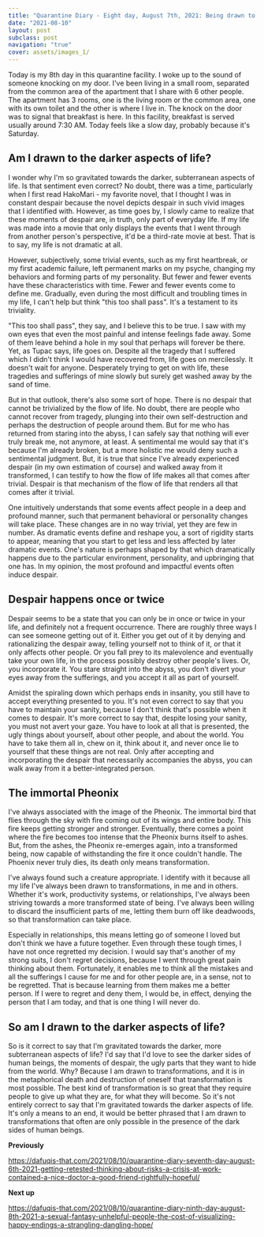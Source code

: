 ```yaml
---
title: "Quarantine Diary - Eight day, August 7th, 2021: Being drawn to the darker aspects of life, despair happens once or twice, the immortal Pheonix"
date: "2021-08-10"
layout: post
subclass: post
navigation: "true"
cover: assets/images_1/
---
```


Today is my 8th day in this quarantine facility. I woke up to the sound of someone knocking on my door. I've been living in a small room, separated from the common area of the apartment that I share with 6 other people. The apartment has 3 rooms, one is the living room or the common area, one with its own toilet and the other is where I live in. The knock on the door was to signal that breakfast is here. In this facility, breakfast is served usually around 7:30 AM. Today feels like a slow day, probably because it's Saturday.

## Am I drawn to the darker aspects of life?

I wonder why I'm so gravitated towards the darker, subterranean aspects of life. Is that sentiment even correct? No doubt, there was a time, particularly when I first read HakoMari - my favorite novel, that I thought I was in constant despair because the novel depicts despair in such vivid images that I identified with. However, as time goes by, I slowly came to realize that these moments of despair are, in truth, only part of everyday life. If my life was made into a movie that only displays the events that I went through from another person's perspective, it'd be a third-rate movie at best. That is to say, my life is not dramatic at all.

However, subjectively, some trivial events, such as my first heartbreak, or my first academic failure, left permanent marks on my psyche, changing my behaviors and forming parts of my personality. But fewer and fewer events have these characteristics with time. Fewer and fewer events come to define me. Gradually, even during the most difficult and troubling times in my life, I can't help but think "this too shall pass". It's a testament to its triviality.

"This too shall pass", they say, and I believe this to be true. I saw with my own eyes that even the most painful and intense feelings fade away. Some of them leave behind a hole in my soul that perhaps will forever be there. Yet, as Tupac says, life goes on. Despite all the tragedy that I suffered which I didn't think I would have recovered from, life goes on mercilessly. It doesn't wait for anyone. Desperately trying to get on with life, these tragedies and sufferings of mine slowly but surely get washed away by the sand of time.

But in that outlook, there's also some sort of hope. There is no despair that cannot be trivialized by the flow of life. No doubt, there are people who cannot recover from tragedy, plunging into their own self-destruction and perhaps the destruction of people around them. But for me who has returned from staring into the abyss, I can safely say that nothing will ever truly break me, not anymore, at least. A sentimental me would say that it's because I'm already broken, but a more holistic me would deny such a sentimental judgment. But, it is true that since I've already experienced despair (in my own estimation of course) and walked away from it transformed, I can testify to how the flow of life makes all that comes after trivial. Despair is that mechanism of the flow of life that renders all that comes after it trivial.

One intuitively understands that some events affect people in a deep and profound manner, such that permanent behavioral or personality changes will take place. These changes are in no way trivial, yet they are few in number. As dramatic events define and reshape you, a sort of rigidity starts to appear, meaning that you start to get less and less affected by later dramatic events. One's nature is perhaps shaped by that which dramatically happens due to the particular environment, personality, and upbringing that one has. In my opinion, the most profound and impactful events often induce despair.

## Despair happens once or twice

Despair seems to be a state that you can only be in once or twice in your life, and definitely not a frequent occurrence. There are roughly three ways I can see someone getting out of it. Either you get out of it by denying and rationalizing the despair away, telling yourself not to think of it, or that it only affects other people. Or you fall prey to its malevolence and eventually take your own life, in the process possibly destroy other people's lives. Or, you incorporate it. You stare straight into the abyss, you don't divert your eyes away from the sufferings, and you accept it all as part of yourself.

Amidst the spiraling down which perhaps ends in insanity, you still have to accept everything presented to you. It's not even correct to say that you have to maintain your sanity, because I don't think that's possible when it comes to despair. It's more correct to say that, despite losing your sanity, you must not avert your gaze. You have to look at all that is presented, the ugly things about yourself, about other people, and about the world. You have to take them all in, chew on it, think about it, and never once lie to yourself that these things are not real. Only after accepting and incorporating the despair that necessarily accompanies the abyss, you can walk away from it a better-integrated person.

## The immortal Pheonix

I've always associated with the image of the Pheonix. The immortal bird that flies through the sky with fire coming out of its wings and entire body. This fire keeps getting stronger and stronger. Eventually, there comes a point where the fire becomes too intense that the Pheonix burns itself to ashes. But, from the ashes, the Pheonix re-emerges again, into a transformed being, now capable of withstanding the fire it once couldn't handle. The Phoenix never truly dies, its death only means transformation.

I've always found such a creature appropriate. I identify with it because all my life I've always been drawn to transformations, in me and in others. Whether it's work, productivity systems, or relationships, I've always been striving towards a more transformed state of being. I've always been willing to discard the insufficient parts of me, letting them burn off like deadwoods, so that transformation can take place.

Especially in relationships, this means letting go of someone I loved but don't think we have a future together. Even through these tough times, I have not once regretted my decision. I would say that's another of my strong suits, I don't regret decisions, because I went through great pain thinking about them. Fortunately, it enables me to think all the mistakes and all the sufferings I cause for me and for other people are, in a sense, not to be regretted. That is because learning from them makes me a better person. If I were to regret and deny them, I would be, in effect, denying the person that I am today, and that is one thing I will never do.

## So am I drawn to the darker aspects of life?

So is it correct to say that I'm gravitated towards the darker, more subterranean aspects of life? I'd say that I'd love to see the darker sides of human beings, the moments of despair, the ugly parts that they want to hide from the world. Why? Because I am drawn to transformations, and it is in the metaphorical death and destruction of oneself that transformation is most possible. The best kind of transformation is so great that they require people to give up what they are, for what they will become. So it's not entirely correct to say that I'm gravitated towards the darker aspects of life. It's only a means to an end, it would be better phrased that I am drawn to transformations that often are only possible in the presence of the dark sides of human beings.

**Previously**

https://dafuqis-that.com/2021/08/10/quarantine-diary-seventh-day-august-6th-2021-getting-retested-thinking-about-risks-a-crisis-at-work-contained-a-nice-doctor-a-good-friend-rightfully-hopeful/

**Next up**

https://dafuqis-that.com/2021/08/10/quarantine-diary-ninth-day-august-8th-2021-a-sexual-fantasy-unhelpful-people-the-cost-of-visualizing-happy-endings-a-strangling-dangling-hope/

